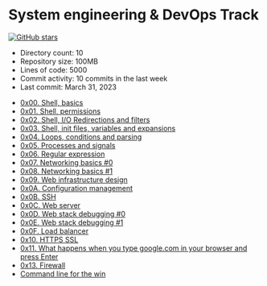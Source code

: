 # System engineering & DevOps Track

[![GitHub stars](https://img.shields.io/github/stars/your-username/your-repository-name.svg)](https://github.com/your-username/your-repository-name/stargazers)
- Directory count: 10
- Repository size: 100MB
- Lines of code: 5000
- Commit activity: 10 commits in the last week
- Last commit: March 31, 2023

* [0x00. Shell, basics](./https://github.com/Erickadikah/alx-system_engineering-devops/https://github.com/Erickadikah/alx-system_engineering-devops/tree/master/0x00-shell_basics/)
* [0x01. Shell, permissions](alx-system_engineering-devops)
* [0x02. Shell, I/O Redirections and filters](alx-system_engineering-devops)
* [0x03. Shell, init files, variables and expansions](alx-system_engineering-devops)
* [0x04. Loops, conditions and parsing](alx-system_engineering-devops)
* [0x05. Processes and signals](alx-system_engineering-devops)
* [0x06. Regular expression](alx-system_engineering-devops)
* [0x07. Networking basics #0](alx-system_engineering-devops)
* [0x08. Networking basics #1](alx-system_engineering-devops)
* [0x09. Web infrastructure design](alx-system_engineering-devops)
* [0x0A. Configuration management](alx-system_engineering-devops)
* [0x0B. SSH](alx-system_engineering-devops)
* [0x0C. Web server](alx-system_engineering-devops)
* [0x0D. Web stack debugging #0](alx-system_engineering-devops)
* [0x0E. Web stack debugging #1](alx-system_engineering-devops)
* [0x0F. Load balancer](alx-system_engineering-devops)
* [0x10. HTTPS SSL](alx-system_engineering-devops)
* [0x11. What happens when you type google.com in your browser and press Enter](alx-system_engineering-devops)
* [0x13. Firewall](alx-system_engineering-devops)
* [Command line for the win](alx-system_engineering-devops)
